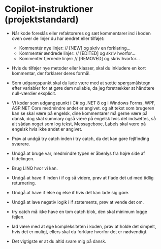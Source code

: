 # Copilot-instruktioner (projektstandard)
- Når kode foreslås eller refaktoreres og sæt kommentarer ind i koden oven over de linjer du har ændret eller tilføjet:
  - Kommentér nye linjer: // [NEW] og skriv en forklaring...
  - Kommentér ændrede linjer: // [EDITED] og skriv hvorfor...
  - Kommentér fjernede linjer: // [REMOVED] og skriv hvorfor...

- Hvis du tilføjer nye metoder eller klasser, skal du inkludere en kort kommentar, der forklarer deres formål.

- Som udgangspunkt skal du lade være med at sætte spørgsmålstegn efter variabler for at gøre dem nullable, da jeg foretrækker at håndtere null-værdier eksplicit.

- Vi koder som udgangspunkt i C# og .NET 8 og i Windows Forms, WPF, ASP.NET Core medmindre andet er angivet.
og alt tekst som brugeren kan se skal være på engelsk, dine kommentarer må gerne være på dansk, dog skal summary også være på engelsk hvis det indsættes, så alt sådan noget som log tekst, Messageboxe, Labels skal være på engelsk hvis ikke andet er angivet.

- Prøv at undgå try catch inden i try catch, da det kan gøre fejlfinding sværere.

- Undgå at bruge var, medmindre typen er åbenlys fra højre side af tildelingen.

- Brug LINQ hvor vi kan.

- Undgå at have if inden i if og så videre, prøv at flade det ud med tidlig returnering.

- Undgå at have if else og else if hvis det kan lade sig gøre.

- Undgå at lave negativ logik i if statements, prøv at vende det om.

- try catch må ikke have en tom catch blok, den skal minimum logge fejlen.

- lad være med at øge kompleksiteten i koden, prøv at holde det simpelt, hvis det er muligt, ellers skal du forklare hvorfor det er nødvendigt.

- Det vigtigste er at du altid svare mig på dansk.